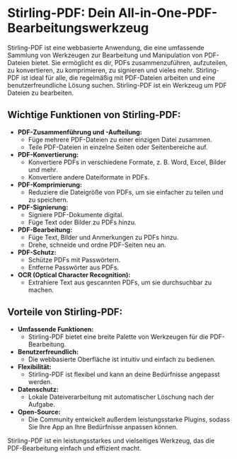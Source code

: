 # Stirling-PDF: Dein All-in-One-PDF-Bearbeitungswerkzeug

Stirling-PDF ist eine webbasierte Anwendung, die eine umfassende Sammlung von Werkzeugen zur Bearbeitung und Manipulation von PDF-Dateien bietet.
Sie ermöglicht es dir, PDFs zusammenzuführen, aufzuteilen, zu konvertieren, zu komprimieren, zu signieren und vieles mehr.
Stirling-PDF ist ideal für alle, die regelmäßig mit PDF-Dateien arbeiten und eine benutzerfreundliche Lösung suchen.
Stirling-PDF ist ein Werkzeug um PDF Dateien zu bearbeiten.

## Wichtige Funktionen von Stirling-PDF:

* **PDF-Zusammenführung und -Aufteilung:**
    * Füge mehrere PDF-Dateien zu einer einzigen Datei zusammen.
    * Teile PDF-Dateien in einzelne Seiten oder Seitenbereiche auf.
* **PDF-Konvertierung:**
    * Konvertiere PDFs in verschiedene Formate, z. B. Word, Excel, Bilder und mehr.
    * Konvertiere andere Dateiformate in PDFs.
* **PDF-Komprimierung:**
    * Reduziere die Dateigröße von PDFs, um sie einfacher zu teilen und zu speichern.
* **PDF-Signierung:**
    * Signiere PDF-Dokumente digital.
    * Füge Text oder Bilder zu PDFs hinzu.
* **PDF-Bearbeitung:**
    * Füge Text, Bilder und Anmerkungen zu PDFs hinzu.
    * Drehe, schneide und ordne PDF-Seiten neu an.
* **PDF-Schutz:**
    * Schütze PDFs mit Passwörtern.
    * Entferne Passwörter aus PDFs.
* **OCR (Optical Character Recognition):**
    * Extrahiere Text aus gescannten PDFs, um sie durchsuchbar zu machen.

## Vorteile von Stirling-PDF:

* **Umfassende Funktionen:**
    * Stirling-PDF bietet eine breite Palette von Werkzeugen für die PDF-Bearbeitung.
* **Benutzerfreundlich:**
    * Die webbasierte Oberfläche ist intuitiv und einfach zu bedienen.
* **Flexibilität:**
    * Stirling-PDF ist flexibel und kann an deine Bedürfnisse angepasst werden.
* **Datenschutz:**
    * Lokale Dateiverarbeitung mit automatischer Löschung nach der Aufgabe.
* **Open-Source:**
    * Die Community entwickelt außerdem leistungsstarke Plugins, sodass Sie Ihre App an Ihre Bedürfnisse anpassen können.

Stirling-PDF ist ein leistungsstarkes und vielseitiges Werkzeug, das die PDF-Bearbeitung einfach und effizient macht.
